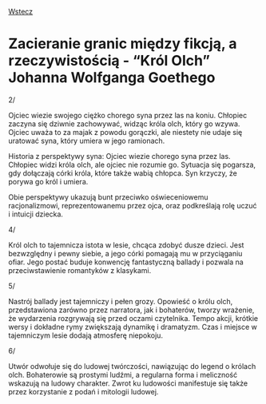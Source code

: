 [Wstecz](../polski.md)

# Zacieranie granic między fikcją, a rzeczywistością - “Król Olch” Johanna Wolfganga Goethego

2/

Ojciec wiezie swojego ciężko chorego syna przez las na koniu. Chłopiec zaczyna się dziwnie zachowywać, widząc króla olch, który go wzywa. Ojciec uważa to za majak z powodu gorączki, ale niestety nie udaje się uratować syna, który umiera w jego ramionach.

Historia z perspektywy syna:
Ojciec wiezie chorego syna przez las. Chłopiec widzi króla olch, ale ojciec nie rozumie go. Sytuacja się pogarsza, gdy dołączają córki króla, które także wabią chłopca. Syn krzyczy, że porywa go król i umiera.

Obie perspektywy ukazują bunt przeciwko oświeceniowemu racjonalizmowi, reprezentowanemu przez ojca, oraz podkreślają rolę uczuć i intuicji dziecka.

4/

Król olch to tajemnicza istota w lesie, chcąca zdobyć dusze dzieci. Jest bezwzględny i pewny siebie, a jego córki pomagają mu w przyciąganiu ofiar. Jego postać buduje konwencję fantastyczną ballady i pozwala na przeciwstawienie romantyków z klasykami.

5/

Nastrój ballady jest tajemniczy i pełen grozy. Opowieść o królu olch, przedstawiona zarówno przez narratora, jak i bohaterów, tworzy wrażenie, że wydarzenia rozgrywają się przed oczami czytelnika. Tempo akcji, krótkie wersy i dokładne rymy zwiększają dynamikę i dramatyzm. Czas i miejsce w tajemniczym lesie dodają atmosferę niepokoju.

6/

Utwór odwołuje się do ludowej twórczości, nawiązując do legend o królach olch. Bohaterowie są prostymi ludźmi, a regularna forma i meliczność wskazują na ludowy charakter. Zwrot ku ludowości manifestuje się także przez korzystanie z podań i mitologii ludowej.
